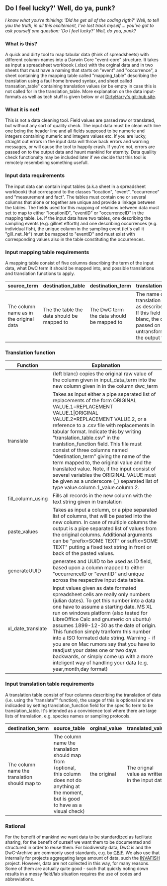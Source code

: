 ## Do I feel lucky?' Well, do ya, punk?
*I know what you’re thinking: 'Did he get all of the coding rigth?' Well, to tell you the truth, in all this excitement, I’ve lost track myself.... you’ve got to ask yourself one question: 'Do I feel lucky?' Well, do you, punk?*

### What is this?
A quick and dirty tool to map tabular data (think of spreadsheets) with different column-names into a Darwin Core "event-core" structure. It takes as input a spreadsheet workbook (.xlsx) with the orginal data and in two sheets that must have a naming that starts on "event" and "occurrence", a sheet containing the mapping table called "mapping_table" describing the translation using a faul home brewed syntax, and sheet called transation_table" containing translation values (or be empty in case this is not called for in the translation_table. More explanation on the data input-formats as well as tech stuff is given below or at [DirtyHarry's git-hub site](https://github.com/andersfi/Shiny_DirtyHarry/blob/master/README.md). 

### What it is not!
This is not a data cleaning tool. Field values are parsed raw or translated, but without any sort of quality check. The input data must be clean with line one being the header line and all fields supposed to be numeric and integers containing numeric and integers values etc. If you are lucky, straight out errors in the input data will throw back errors and warning messages, or will cause the tool to happily crash. If you're not, errors are passed on to the output data and haunt mankind for eternity. Data qualiity check functionalty may be included later if we decide that this tool is remotely resembeling something usefull. 

### Input data requirements
The input data can contain input tables (a.k.a sheet in a spreadsheet workbook) that correspond to the classes "location", "event", "occurrence" and "measurement and fact". The tables must contain one or several columns that alone or together are unique and provide a linkage between the tables. The fields used for this mapping of relations between data must set to map to either "locationID", "eventID" or "occurrenceID" in the mapping table. i.e. if the input data have two tables, one describing the sampling events (e.g. gillnet efforth) and one describing occurrences (e.g. individual fish), the unique column in the sampling event (let's call it "gill_net_Nr") must be mapped to "eventID" and must exist with corresponding values also in the table constituting the occurrences. 

### Input mapping table requirements
A mapping table consist of five columns describing the term of the input data, what DwC term it should be mapped into, and possible translations and translation functions to apply. 

|source_term|destination_table|destination_term|translation_function|translation|
|---------------|--------------|----------------|-------------|-------------------|
|The column name as in the original data|The the table the data should be mapped to|The DwC term the data should be mapped to| The name of a translation function as described below. If this field is left blanc, the data are passed on raw (i.e. untransformed) to the output file| A string describing the translation function as described below|


### Translation function
|Function | Explanation |
|-------------------------------|-----------------------------------------------------------|
|| (left blanc) copies the original raw value of the column given in input_data_term into the new column given in in the column dwc_term|
|translate|Takes as input either a pipe separated list of replacements of the form ORIGINAL VALUE.1=REPLACEMENT VALUE.1&#124;ORIGINAL VALUE.2=REPLACEMENT VALUE.2, or a reference to a .csv file with replacements in tabular format. Indicate this by writing "translation_table.csv" in the tranlstion_function field. This file must consist of three columns named "destination_term" giving the name of the term mapped to, the original value and the translated value. Note, if the input consist of several variables the ORIGINAL VALUE must be given as a underscore (_) separated list of type value.column.1_value.column.2.|conditional_numeric_translation|the function "conditional_numeric_translation" takes as input a ifelse statement in R format. Note that character replacements must be in single quotes (i.e. ' instead of ") in order to make the internal R parsing to work properly - one of life's great mysteries. |
|fill_column_using| Fills all records in the new column with the text string given in translation|
|paste_values| Takes as input a column, or a pipe separated list of columns, that will be pasted into the new column. In case of multiple columns the output is a pipe separated list of values from the original columns. Additional arguments can be "prefix=SOME TEXT" or suffix=SOME TEXT" putting a fixed text string in front or back of the pasted values.| 
|generateUUID| generates and UUID to be used as ID field, based upon a column mapped to either "occurrenceID or "eventID" and unique across the respective input data tables.|
|xl_date_translate|Input values given as date formated spreadsheet cells are really only numbers (julian dates). To get this number into a data one have to assume a starting date. MS XL run on windows platform (also tested for LibreOffice Calc and gnumeric on ubuntu) assumes 1899-12-30 as the date of origin. This function simply tranform this number into a ISO formated date string. Warning - if you are on Mac rumors say that you have to readjust your dates one or two days backwards, or simply come up with a more inteligent way of handling your data (e.g. year,month,day format)|

### Input translation table requirements
A translation table consist of four columns describing the translation of data (i.e. using the "translate"" function), the usage of this is optional and are indicaded by setting translation_function field for the specific term to be translation_table. It's intended as a convinience tool where there are large lists of translation, e.g. species names or sampling protocols.   

|destination_term|source_table|orginal_value|translated_value|translation|
|---------------|--------------|----------------|-------------|-------------------|
|The column name the translation should map to|The column name the translation should map from (optional, this column does not do anything at the moment, but is good to have as a visual check)|the original|The orignal value as written in the input data| the value that the orginal value should be converted to|

### Rational
For the benefit of mankind we want data to be standardized as facilitate sharing, for the benefit of ourself we want them to be documented and structured in order to reuse them. For biodiversity data, DwC is and the DwC-Archive are commonly used standards, e.g. by [GBIF](http://www.gbif.org/%22GBIF%22). We also use that internally for projects aggregating large amount of data, such the [INVAFISH](https://osf.io/xs97g/wiki/home/%22INVAFISH%22) project. However, data are not collected in this way, for many reasons. Some of them are actually quite good - such that quickly noting down results in a messy field/lab situation requires the use of codes and abbreviations. 
